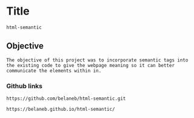 # Title
    html-semantic

## Objective
    The objective of this project was to incorporate semantic tags into the existing code to give the webpage meaning so it can better communicate the elements within in.

### Github links
    https://github.com/belaneb/html-semantic.git

    https://belaneb.github.io/html-semantic/